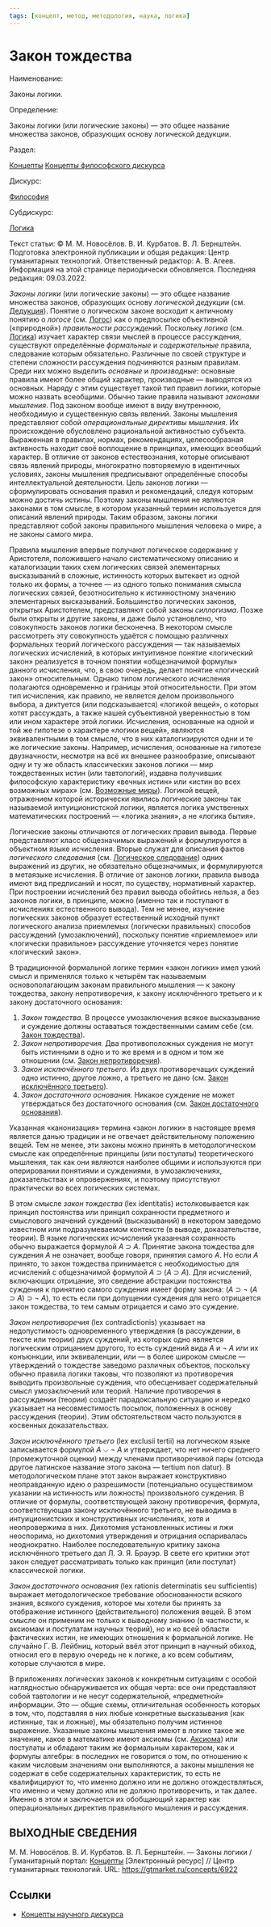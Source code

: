 ```yaml
---
tags: [концепт, метод, методология, наука, логика]
---
```

# Закон тождества

Наименование:

Законы логики.

Определение:

Законы логики (или логические законы) — это общее название множества законов, образующих основу логической дедукции.

Раздел:

[Концепты](https://gtmarket.ru/concepts/)  [Концепты философского дискурса](https://gtmarket.ru/concepts/philosophical-concepts)

Дискурс:

[Философия](https://gtmarket.ru/concepts/6862)

Субдискурс:

[Логика](https://gtmarket.ru/concepts/6892)

Текст статьи: © М. М. Новосёлов. В. И. Курбатов. В. Л. Бернштейн. Подготовка электронной публикации и общая редакция: Центр гуманитарных технологий. Ответственный редактор: А. В. Агеев. Информация на этой странице периодически обновляется. Последняя редакция: 09.03.2022.

_Законы логики_ (или логические законы) — это общее название множества законов, образующих основу _логической дедукции_ (см. [Дедукция](https://gtmarket.ru/concepts/7150)). Понятие о логическом законе восходит к античному понятию о _логосе_ (см. [Логос](https://gtmarket.ru/concepts/6893)) как о предпосылке объективной («природной») _правильности рассуждений_. Поскольку _логика_ (см. [Логика](https://gtmarket.ru/concepts/6892)) изучает характер связи мыслей в процессе рассуждения, существуют определённые _формальные_ и _содержательные_ правила, следование которым обязательно. Различные по своей структуре и степени сложности рассуждения подчиняются разным правилам. Среди них можно выделить _основные_ и _производные_: основные правила имеют более общий характер, производные — выводятся из основных. Наряду с этим существует такой тип правил логики, которые можно назвать всеобщими. Обычно такие правила называют _законами мышления_. Под законом вообще имеют в виду внутреннюю, необходимую и существенную связь явлений. Законы мышления представляют собой _операциональные директивы мышления_. Их происхождение обусловлено рациональной активностью субъекта. Выраженная в правилах, нормах, рекомендациях, целесообразная активность находит своё воплощение в принципах, имеющих всеобщий характер. В отличие от законов естествознания, которые описывают связь явлений природы, многократно повторяемую в идентичных условиях, законы мышления предписывают определённые способы интеллектуальной деятельности. Цель законов логики — сформулировать основания правил и рекомендаций, следуя которым можно достичь истины. Поэтому законы мышления не являются законами в том смысле, в котором указанный термин используется для описаний явлений природы. Таким образом, законы логики представляют собой законы правильного мышления человека о мире, а не законы самого мира.

Правила мышления впервые получают логическое содержание у Аристотеля, положившего начало систематическому описанию и каталогизации таких схем логических связей элементарных высказываний в сложные, истинность которых вытекает из одной только их формы, а точнее — из одного только понимания смысла логических связей, безотносительно к истинностному значению элементарных высказываний. Большинство логических законов, открытых Аристотелем, представляют собой законы _силлогизма_. Позже были открыты и другие законы, и даже было установлено, что совокупность законов логики бесконечна. В некотором смысле рассмотреть эту совокупность удаётся с помощью различных формальных теорий логического рассуждения — так называемых логических исчислений, в которых интуитивное понятие «логический закон» реализуется в точном понятии «общезначимой формулы» данного исчисления, что, в свою очередь, делает понятие «логический закон» относительным. Однако типом логического исчисления полагаются одновременно и границы этой относительности. При этом тип исчисления, как правило, не является делом произвольного выбора, а диктуется (или подсказывается) «логикой вещей», о которых хотят рассуждать, а также нашей субъективной уверенностью в том или ином характере этой логики. Исчисления, основанные на одной и той же гипотезе о характере «логики вещей», являются эквивалентными в том смысле, что в них каталогизируются одни и те же логические законы. Например, исчисления, основанные на гипотезе двузначности, несмотря на всё их внешнее разнообразие, описывают одну и ту же область классических законов логики — мир тождественных истин (или тавтологий), издавна получивших философскую характеристику «вечных истин» или «истин во всех возможных мирах» (см. [Возможные миры](https://gtmarket.ru/concepts/6916)). Логикой вещей, отражением которой исторически явились логические законы так называемой интуиционистской логики, является логика умственных математических построений — «логика знания», а не «логика бытия».

Логические законы отличаются от логических правил вывода. Первые представляют класс общезначимых выражений и формулируются в объектном языке исчисления. Вторые служат для описания фактов _логического следования_ (см. [Логическое следование](https://gtmarket.ru/concepts/6919)) одних выражений из других, не обязательно общезначимых, и формулируются в метаязыке исчисления. В отличие от законов логики, правила вывода имеют вид предписаний и носят, по существу, нормативный характер. При построении исчислений без правил вывода обойтись нельзя, а без законов логики, в принципе, можно (именно так и поступают в исчислениях естественного вывода). Тем не менее, изучение логических законов образует естественный исходный пункт логического анализа приемлемых (логически правильных) способов рассуждений (умозаключений), поскольку понятие «приемлемое» или «логически правильное» рассуждение уточняется через понятие «логический закон».

В традиционной формальной логике термин «закон логики» имел узкий смысл и применялся только к четырём так называемым основополагающим законам правильного мышления — к закону тождества, закону непротиворечия, к закону исключённого третьего и к закону достаточного основания:

1. _Закон тождества._ В процессе умозаключения всякое высказывание и суждение должны оставаться тождественными самим себе (см. [Закон тождества](https://gtmarket.ru/concepts/6972)).
2. _Закон непротиворечия._ Два противоположных суждения не могут быть истинными в одно и то же время и в одном и том же отношении (см. [Закон непротиворечия](https://gtmarket.ru/concepts/6973)).
3. _Закон исключённого третьего._ Из двух противоречащих суждений одно истинно, другое ложно, а третьего не дано (см. [Закон исключённого третьего](https://gtmarket.ru/concepts/6974)).
4. _Закон достаточного основания._ Никакое суждение не может утверждаться без достаточного основания (см. [Закон достаточного основания](https://gtmarket.ru/concepts/6975)).

Указанная «канонизация» термина «закон логики» в настоящее время является данью традиции и не отвечает действительному положению вещей. Тем не менее, эти законы можно принять в методологическом смысле как определённые принципы (или постулаты) теоретического мышления, так как они являются наиболее общими и используются при оперировании понятиями и суждениями, в умозаключениях, доказательствах и опровержениях, и поэтому присутствуют практически во всех логических системах.

В этом смысле _закон тождества_ (lex identitatis) истолковывается как принцип постоянства или принцип сохранности предметного и смыслового значений суждений (высказываний) в некотором заведомо известном или подразумеваемом контексте (в выводе, доказательстве, теории). В языке логических исчислений указанная сохранность обычно выражается формулой _A_ ⊃ _A_. Принятие закона тождества для суждения _A_ не означает, вообще говоря, принятия самого _A_. Но если _A_ принято, то закон тождества принимается с необходимостью для исчислений с общезначимой формулой _A_ ⊃ (_A_ ⊃ _A_). Для исчислений, включающих отрицание, это сведение абстракции постоянства суждения к принятию самого суждения имеет форму закона: (_A_ ⊃ ¬ (_A_ ⊃ _A_) ⊃ ¬ _A_), то есть если при допущении суждения для него отрицается закон тождества, то тем самым отрицается и само это суждение.

_Закон непротиворечия_ (lex contradictionis) указывает на недопустимость одновременного утверждения (в рассуждении, в тексте или теории) двух суждений, из которых одно является логическим отрицанием другого, то есть суждений вида _A_ и ¬ _A_ или их конъюнкции, или эквиваленции, или — в более широком смысле — утверждений о тождестве заведомо различных объектов, поскольку обычно правила логики таковы, что позволяют из противоречия выводить произвольные суждения, что обесценивает содержательный смысл умозаключений или теорий. Наличие противоречия в рассуждении (теории) создаёт парадоксальную ситуацию и нередко указывает на несовместимость посылок, положенных в основу рассуждения (теории). Этим обстоятельством часто пользуются в косвенных доказательствах.

_Закон исключённого третьего_ (lex exclusii tertii) на логическом языке записывается формулой _A_ ⌵ ¬ _A_ и утверждает, что нет ничего среднего (промежуточной оценки) между членами противоречивой пары (отсюда другое латинское название этого закона — tertium non datur). В методологическом плане этот закон выражает конструктивно неоправданную идею о разрешимости (потенциально осуществимом указании на истинность или ложность) произвольного суждения. В отличие от формулы, соответствующей закону противоречия, формула, соответствующая закону исключённого третьего, не выводима в интуиционистских и конструктивных исчислениях, хотя и неопровержима в них. Дихотомия установленных истины и лжи неоспорима, но дихотомия утверждения и отрицания оспаривалась неоднократно. Наиболее последовательную критику закона исключённого третьего дал Л. Э. Я. Брауэр. В свете его критики этот закон следует рассматривать только как принцип (или постулат) классической логики.

_Закон достаточного основания_ (lex rationis determinatis seu sufficientis) выражает методологическое требование обоснованности всякого знания, всякого суждения, которое мы хотели бы принять за отображение истинного (действительного) положения вещей. В этом смысле он применим не только к выводному знанию (в частности, к аксиомам и постулатам научных теорий), но и ко всей области фактических истин, не имеющих отношения к формальной логике. Не случайно Г. В. Лейбниц, который ввёл этот принцип в научный обиход, относил его в первую очередь не к логике, а ко всем событиям, которые случаются в мире.

В приложениях логических законов к конкретным ситуациям с особой наглядностью обнаруживается их общая черта: все они представляют собой тавтологии и не несут содержательной, «предметной» информации. Это — общие схемы, отличительная особенность которых в том, что, подставляя в них любые конкретные высказывания (как истинные, так и ложные), мы обязательно получим истинное выражение. Указанные законы мышления имеют в логике такое же значение, какое в математике имеют аксиомы (см. [Аксиома](https://gtmarket.ru/concepts/6996)) или постулаты и обладают таким же формальным характером, как и формулы алгебры: в последних не говорится о том, по отношению к каким числовым значениям они выполняются, а законы мышления не содержат в себе содержательных характеристик, то есть не квалифицируют то, что именно должно или не должно отождествляться, что именно и чему должно или не должно противоречить, и так далее. Именно в этом и заключается их обобщающий характер как операциональных директив правильного мышления и рассуждения.

## ВЫХОДНЫЕ СВЕДЕНИЯ

М. М. Новосёлов. В. И. Курбатов. В. Л. Бернштейн. — Законы логики / Гуманитарный портал: [Концепты](https://gtmarket.ru/concepts/) [Электронный ресурс] // Центр гуманитарных технологий. URL: <https://gtmarket.ru/concepts/6922>

## Ссылки

* [Концепты научного дискурса](Концепты%20научного%20дискурса.md)
